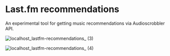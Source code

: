 # Last.fm recommendations

An experimental tool for getting music recommendations via Audioscrobbler API.

![localhost_lastfm-recommendations_ (3)](https://github.com/user-attachments/assets/8269e97d-a297-45e2-8b7e-488c55ad7016)

![localhost_lastfm-recommendations_ (4)](https://github.com/user-attachments/assets/1ff55901-5985-4f24-b68f-e1a636fb9f58)
